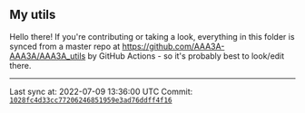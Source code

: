 ## My utils

Hello there! If you're contributing or taking a look, everything in this folder
is synced from a master repo at https://github.com/AAA3A-AAA3A/AAA3A_utils by GitHub Actions -
so it's probably best to look/edit there.

---

Last sync at: 2022-07-09 13:36:00 UTC
Commit: [`1028fc4d33cc77206246851959e3ad76ddff4f16`](https://github.com/AAA3A-AAA3A/AAA3A_utils/commit/1028fc4d33cc77206246851959e3ad76ddff4f16)
